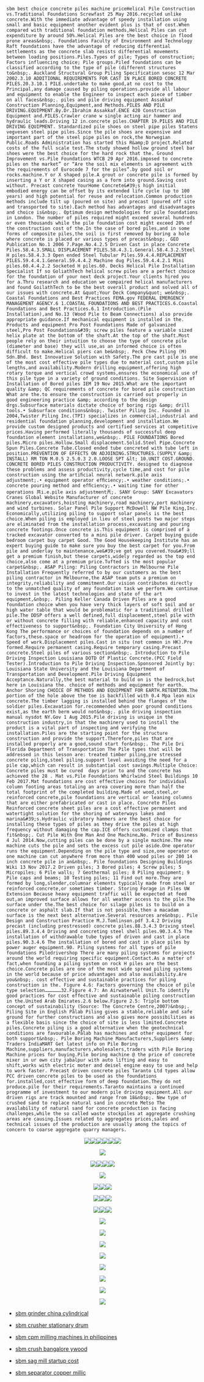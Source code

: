 
```
sbm best choice concrete piles machine priceHelical Pile Construction vs.Traditional Foundations Screwfast 25 May 2016.recycled unlike concrete.With the immediate advantage of speedy installation using small and basic equipment another evident plus is that of cost.When compared with traditional foundation methods,Helical Piles can cut expenditure by around 50%.Helical Piles are the best choice in flood prone areas&nbsp;. Foundations Faculty of Environment and Technology Raft foundations have the advantage of reducing differential settlements as the concrete slab resists differential movements between loading positions.Piles.Types of pile; Types of construction; Factors influencing choice; Pile groups.Piled foundations can be classified according to the type of pile (different structures to&nbsp;. Auckland Structural Group Piling Specification sesoc 12 Mar 2002.3.10 ADDITIONAL REQUIREMENTS FOR CAST IN PLACE BORED CONCRETE PILES.20.3.10.1 PILE.undertake to make good,at no cost to the Principal,any damage caused by piling operations.provide all labour and equipment to enable the Engineer to inspect each piece of timber on all faces&nbsp;. piles and pile driving equipment Assakkaf Construction Planning,Equipment,and Methods.PILES AND PILE DRIVING.EQUIPMENT.By.Dr.Ibrahim Assakkaf.ENCE 420 Construction Equipment and.PILES.Crawler crane w single acting air hammer and hydraulic leads.Driving 12 in.concrete piles.CHAPTER 19.PILES AND PILE DRIVING EQUIPMENT. Standardized pile shoes on steel pipe piles Statens vegvesen steel pipe piles.Since the pile shoes are expensive and important part of the steel pipe piles on rock,the Norwegian Public.Roads Administration has started this R&amp;D project.Related costs of the full scale test.The study showed hollow ground steel bar shoes were the best choice for the hard rock that the. Ground Improvement vs.Pile Foundations WTCB 29 Apr 2016.imposed to concrete piles on the market” or “Are the soil mix elements in agreement with the requirements of Eurocode 7 for the piles”.by good soil or rocks.machine.Y or X shaped pile.A grout or concrete pile is formed by inserting a Y or X shaped casing as a form into ground.Saving cost without. Precast concrete YourHome Concrete&#39;s high initial embodied energy can be offset by its extended life cycle (up to 100 years) and high potential for reuse and relocation.Common production methods include tilt up (poured on site) and precast (poured off site and transported to site).Each method has advantages and disadvantages and choice is&nbsp;. Optimum design methodologies for pile foundations in London. The number of piles required might exceed several hundreds or even thousands while the pile foundation cost might exceed 20% of the construction cost of the.In the case of bored piles,and in some forms of composite piles,the soil is first removed by boring a hole where concrete is placed or various types of precast&nbsp;. GEO Publication No.1 2006 7.Page.No.4.2.5 Driven Cast in place Concrete Piles.58.4.3.SMALL DISPLACEMENT PILES.58.4.3.1.General.58.4.3.2.Steel H piles.58.4.3.3 Open ended Steel Tubular Piles.59.4.4.REPLACEMENT PILES.59.4.4.1.General.59.4.4.2 Machine dug Piles.59.4.4.2.1 Mini piles.60.4.4.2.2 Socketed H piles.60. Decks Helical Pile Installation Specialist If so GoliathTech helical screw piles are a perfect choice for the foundation of your next deck project.Your clients hired you for a.Thru research and education we compaired helical manufacturers and found GoilathTech to be the best overall product and solved all of our issues with concrete.At &quot;Your Deck Company&quot; we&nbsp;. Coastal Foundations and Best Practices FEMA.gov FEDERAL EMERGENCY MANAGEMENT AGENCY.6 1.COASTAL FOUNDATIONS AND BEST PRACTICES.6.Coastal Foundations and Best Practices.6.1 Introduction.(Pile Installation),and No.13 (Wood Pile to Beam Connections) also provide appropriate guidance.If mechanical equipment is installed in the. Products and equipment Pro Post Foundations Made of galvanized steel,Pro Post Foundations&#39; screw piles feature a variable sized helix plate at the bottom of the shaft.At the top of the shaft.Most people rely on their intuition to choose the type of concrete pile (diameter and base) they will use,as an informed choice is often difficult to make.Helical piers can be&nbsp;. Peck Chew Piling (M) Sdn.Bhd. Best Innovative Solution with Safety.The pre cast pile is one of the most cost effective pile types due to material cost,custom pile lengths,and availability.Modern drilling equipment,offering high rotary torque and vertical crowd systems,ensures the economical use of this pile type in a variety of ground conditions. Site Supervision of Installation of Bored piles IEM 19 Nov 2015.What are the important quality &amp; QC requirements of concrete for bored pile construction What are the.to ensure the construction is carried out properly in good engineering practice &amp; according to the design drgs.Subsurface materials dictate choice of boring rigs &amp; drill tools.• Subsurface conditions&nbsp;. Twister Piling Inc. Founded in 2004,Twister Piling Inc.(TPI) specializes in commercial,industrial and residential foundation planning,development and installation.We provide custom designed products and certified services at competitive prices.Having performed literally thousands of successful deep foundation element installations,we&nbsp;. PILE FOUNDATIONS Bored piles.Micro piles.Hollow.Small displacement.Solid.Steel Pipe.Concrete Spun Piles.Concrete Tube.Closed ended tube concreted with tube left in position.PREVENTION OF EFFECTS ON ADJOINING.STRUCTURES.(SUPPLY &amp; INSTALL) RM TON M.0.5 2.5.0.3 2.0.LOOSE SPT &lt; 10.UNIT COST.GROUND. CONCRETE BORED PILES CONSTRUCTION PRODUCTIVITY. designed to diagnose these problems and assess productivity,cycle time,and cost for pile construction using the artiﬁcial neural network.pile axis adjustment;.• equipment operator efﬁciency;.• weather conditions;.• concrete pouring method and efﬁciency;.• waiting time for other operations 共i.e.pile axis adjustment兲;. SANY Group: SANY Excavators Cranes Global Website Manufacturer of concrete machinery,excavators,hoisting machinery,road machinery,port machinery and wind turbines. Solar Panel Pile Support McDowell NW Pile King,Inc. Economically,utilizing piling to support solar panels is the best choice.When piling is employed in lieu of steel posts two major steps are eliminated from the installation process,excavating and pouring concrete footings.Once concrete is.This equipment is comprised of a tracked excavator converted to a mini pile driver. Carpet buying guide bedroom carpet buy carpet Good. The Good Housekeeping Institute has an expert buying guide to make sure you buy the best carpet for you.From pile and underlay to maintenance,we&#39;ve got you covered.You&#39;ll get a premium finish,but these carpets,widely regarded as the top end choice,also come at a premium price.Tufted is the most popular carpet&nbsp;. ASAP Piling: Piling Contractors in Melbourne Pile Installation Frequently referred to by our customers as the best piling contractor in Melbourne,the ASAP team puts a premium on integrity,reliability and commitment.Our vision contributes directly to the unmatched quality of any foundation task we perform.We continue to invest in the latest technologies and state of the art equipment,&nbsp;. Piling Keller Canada Driven Piles are a good foundation choice when you have very thick layers of soft soil and or high water table that would be problematic for a traditional drilled pile.The DDSP offers a well defined,full displacement,steel pile with or without concrete filling with reliable,enhanced capacity and cost effectiveness to support&nbsp;. Foundation City University of Hong Kong The performance or choices of foundation depends on a number of factors,these.space or headroom for the operation of equipment).• Speed of work.Displacement piles.Cast in situ (not common in HK).Pre formed.Require permanent casing.Require temporary casing.Precast concrete.Steel piles of various section&nbsp;. Introduction to Pile Driving Inspection Louisiana DOTD Of Plastic Concrete.(PCC Field Tester).Introduction to Pile Driving Inspection.Sponsored Jointly by: Louisiana State University and the Louisiana Department of Transportation and Development.Pile Driving Equipment Acceptance.Naturally,the best material to build on is the bedrock,but here in Louisiana the. choice of methods and equipment for earth. Anchor Shoring CHOICE OF METHODS AND EQUIPMENT FOR EARTH.RETENTION.The portion of the hole above the toe is backfilled with 0.4 Mpa lean mix concrete.The timber lagging is installed behind the flanges of the soldier piles.Excavation for.recommended when poor ground conditions exist,as the earth berm would not&nbsp;. pile driving inspection manual nysdot NY.Gov 1 Aug 2015.Pile driving is unique in the construction industry,in that the machinery used to install the product is a vital part of inspecting and verifying the installation.Piles are the starting point for the structure construction and provide the support.Therefore,piles that are installed properly are a good,sound start for&nbsp;. The Pile Dri Florida Department of Transportation The Pile types that will be addressed in this lesson are: treated timber piling,pre stressed concrete piling,steel piling.support level avoiding the need for a pile cap,which can result in substantial cost savings.Multiple Choice: Concrete piles must be cured  days prior to and the concrete has achieved the 28 . Mat vs.Pile Foundations Whirlwind Steel Buildings 10 Feb 2017.Mat foundations are cost effective choices for individual column footing areas totaling an area covering more than half the total footprint of the completed building.Made of wood,steel,or reinforced concrete,pile foundations are vertical or leaning columns that are either prefabricated or cast in place. Concrete Piles Reinforced concrete sheet piles are a cost effective permanent and watertight solution for the shoring of waterways lakes and marina&#39;s.Hydraulic vibratory hammers are the best choice for installing these types of piles as they drive the piles at high frequency without damaging the cap.ICE offers customized clamps that fit&nbsp;. Cut Pile With One Man And One Machine…No. Price of Business 4 Jul 2014.Now,cutting piles can be done by a single machine.The new machine cuts the pile and sets the excess cut pile aside.One operator runs the equipment.Depending on the pile type and size,one operator on one machine can cut anywhere from more than 400 wood piles or 200 14 inch concrete pile in an&nbsp;. Pile foundations Designing Buildings Wiki 13 Nov 2017.2 Driven piles; 3 Bored piles; 4 Screw piles; 5 Micropiles; 6 Pile walls; 7 Geothermal piles; 8 Piling equipment; 9 Pile caps and beams; 10 Testing piles; 11 Find out more.They are formed by long,slender,columnar elements typically made from steel or reinforced concrete,or sometimes timber. Storing Forage in Piles UW Extension Because heavy equipment traffic will be expected at feed out,an improved surface allows for all weather access to the pile.The surface under the.The best choice for silage piles is to build on a concrete or asphalt slab.If that is not possible,then a macadam surface is the next best alternative.Several resources are&nbsp;. Pile Design and Construction Practice M.J.Tomlinson.pdf 3.4.2 Driving precast (including prestressed) concrete piles.88.3.4.3 Driving steel piles.89.3.4.4 Driving and concreting steel shell piles.90.3.4.5 The installation of withdrawable tube types of driven and cast in place piles.90.3.4.6 The installation of bored and cast in place piles by power auger equipment.90. Piling systems for all types of pile foundations Piledrivershop There are many piling systems for projects around the world requiring specific equipment.Contact.As a matter of fact,when founding a piling system on rock H piles are the best choice.Concrete piles are one of the most wide spread piling systems in the world because of price advantages and also availability.Are you&nbsp;. cost effective and sustainable practices for piling construction in the. Figure 4.6: Factors governing the choice of pile type selection………………32.Figure 4.7: An Airwaterwell Unit.To identify good practices for cost effective and sustainable piling construction in the.United Arab Emirates.2.6 below.Figure 2.5: Triple bottom concept of sustainability (Source: The Concrete Centre,2007)&nbsp;. Piling Site in English Pålab Piling gives a stable,reliable and safe ground for further constructions and also gives more possibilities as a flexible basis since the choice of site is less limited.Concrete piles.Concrete piling is a good alternative when the geotechnical conditions are favourable.Pålab has machines and other equipment for both support&nbsp;. Pile Boring Machine Manufacturers,Suppliers &amp; Traders IndiaMART Get latest info on Pile Boring Machine,suppliers,manufacturers,wholesalers,traders with Pile Boring Machine prices for buying.Pile boring machine @ the price of concrete mixer in ur own city jabalpur with auto lifting and easy to shift,works with electric moter and deisel engine easy to use and help to work faster. Precast driven concrete piles Taranto Ltd types allow PCC driven concrete piles to be used as the foundations for.installed,cost effective form of deep foundation.They do not produce.pile for their requirements.Taranto maintains a continued programme of investment to our modern pile driving equipment.All our driven rigs are track mounted and range from 18&nbsp;. New type of crushed sand to replace natural sand in concrete Metso The availability of natural sand for concrete production is facing challenges,while the so called waste stockpiles at aggregate crushing areas are causing.Issues related to aggregates prices,sales and technical issues of the production are usually among the topics of concern to coarse aggregate quarry managers. 
```

<div align="center">
  
<a rel="nofollow" href="https://m.shibang-china.com?f=github&k=sbm+best+choice+concrete+piles+machine+price"><img src="https://static.shibang-china.com/en/l.png"></a><img src="https://static.shibang-china.com/en/hw.png"><a rel="nofollow" href="https://m.shibang-china.com/product/?f=github&k=sbm+best+choice+concrete+piles+machine+price"><img src="https://static.shibang-china.com/en/p.png"></a><a rel="nofollow" href="https://m.shibang-china.com/cases/?f=github&k=sbm+best+choice+concrete+piles+machine+price"><img src="https://static.shibang-china.com/en/c.png"></a><a rel="nofollow" href="https://m.shibang-china.com/news/?f=github&k=sbm+best+choice+concrete+piles+machine+price"><img src="https://static.shibang-china.com/en/n.png"></a><a rel="nofollow" href="https://m.shibang-china.com?f=github&k=sbm+best+choice+concrete+piles+machine+price"><img src="https://static.shibang-china.com/en/m.png"></a>

<a rel="nofollow" href="https://m.shibang-china.com/product/?f=github&k=sbm+best+choice+concrete+piles+machine+price"><img src="https://static.shibang-china.com/en/b.jpg"></a>
  
<a rel="nofollow" href="https://m.shibang-china.com/solution-aggregate.html?f=github&k=sbm+best+choice+concrete+piles+machine+price"><img src="https://static.shibang-china.com/en/a.jpg"></a><a rel="nofollow" href="https://m.shibang-china.com/solution-mine.html?f=github&k=sbm+best+choice+concrete+piles+machine+price"><img src="https://static.shibang-china.com/en/m.jpg"></a><a rel="nofollow" href="https://m.shibang-china.com/solution-mill.html?f=github&k=sbm+best+choice+concrete+piles+machine+price"><img src="https://static.shibang-china.com/en/g.jpg"></a><a rel="nofollow" href="https://m.shibang-china.com/solution-epc.html?f=github&k=sbm+best+choice+concrete+piles+machine+price"><img src="https://static.shibang-china.com/en/e.jpg"></a>

<a rel="nofollow" href="https://m.shibang-china.com/product/?f=github&k=sbm+best+choice+concrete+piles+machine+price"><img src="https://static.shibang-china.com/en/a-p.png"></a>

<a rel="nofollow" href="https://m.shibang-china.com/product/crusher/c6x.html?f=github&k=sbm+best+choice+concrete+piles+machine+price"><img src="https://static.shibang-china.com/en/j.jpg"></a><a rel="nofollow" href="https://m.shibang-china.com/product/crusher/ci5x.html?f=github&k=sbm+best+choice+concrete+piles+machine+price"><img src="https://static.shibang-china.com/en/i.jpg"></a><a rel="nofollow" href="https://m.shibang-china.com/product/crusher/hst.html?f=github&k=sbm+best+choice+concrete+piles+machine+price"><img src="https://static.shibang-china.com/en/c.jpg"></a>

<a rel="nofollow" href="https://m.shibang-china.com/product/mill/mtw.html?f=github&k=sbm+best+choice+concrete+piles+machine+price"><img src="https://static.shibang-china.com/en/mtw.jpg"></a><a rel="nofollow" href="https://m.shibang-china.com/product/mill/scm.html?f=github&k=sbm+best+choice+concrete+piles+machine+price"><img src="https://static.shibang-china.com/en/scm.jpg"></a><a rel="nofollow" href="https://m.shibang-china.com/product/mill/lm.html?f=github&k=sbm+best+choice+concrete+piles+machine+price"><img src="https://static.shibang-china.com/en/lm.jpg"></a>

<a rel="nofollow" href="https://m.shibang-china.com/product/sand/vsi6x.html?f=github&k=sbm+best+choice+concrete+piles+machine+price"><img src="https://static.shibang-china.com/en/6x.jpg"></a><a rel="nofollow" href="https://m.shibang-china.com/product/sand/vu.html?f=github&k=sbm+best+choice+concrete+piles+machine+price"><img src="https://static.shibang-china.com/en/vu.jpg"></a><a rel="nofollow" href="https://m.shibang-china.com/product/mobile/klun.html?f=github&k=sbm+best+choice+concrete+piles+machine+price"><img src="https://static.shibang-china.com/en/k.jpg"></a>

<a rel="nofollow" href="https://m.shibang-china.com/cases/?f=github&k=sbm+best+choice+concrete+piles+machine+price"><img src="https://static.shibang-china.com/en/case.png"></a>

<a rel="nofollow" href="https://m.shibang-china.com/cases/aggregate/202.html?f=github&k=sbm+best+choice+concrete+piles+machine+price"><img src="https://static.shibang-china.com/en/c-1.jpg"></a>

<a rel="nofollow" href="https://m.shibang-china.com/cases/aggregate/203.html?f=github&k=sbm+best+choice+concrete+piles+machine+price"><img src="https://static.shibang-china.com/en/c-2.jpg"></a>

<a rel="nofollow" href="https://m.shibang-china.com/cases/mill/123.html?f=github&k=sbm+best+choice+concrete+piles+machine+price"><img src="https://static.shibang-china.com/en/c-3.jpg"></a>

<a rel="nofollow" href="https://m.shibang-china.com/contact_us.html?f=github&k=sbm+best+choice+concrete+piles+machine+price"><img src="https://static.shibang-china.com/en/contact.png"></a>

<a rel="nofollow" href="https://swt.shibang-china.com/?f=github&k=sbm+best+choice+concrete+piles+machine+price"><img src="https://static.shibang-china.com/en/chat.png"></a>

<a rel="nofollow" href="https://whatsapp.shibangsoft.com/WhatsApp.php?f=github&k=sbm+best+choice+concrete+piles+machine+price"><img src="https://static.shibang-china.com/en/whatsapp.png"></a>

<a rel="nofollow" href="https://m.shibang-china.com/?f=github&k=sbm+best+choice+concrete+piles+machine+price"><img src="https://static.shibang-china.com/en/website.png"></a>

</div>


* [sbm grinder china cylindrical](sbm%20grinder%20china%20cylindrical.md)

* [sbm crusher stationary drum](sbm%20crusher%20stationary%20drum.md)

* [sbm cpm milling machines in philippines](sbm%20cpm%20milling%20machines%20in%20philippines.md)

* [sbm crush bangalore ywood](sbm%20crush%20bangalore%20ywood.md)

* [sbm sag mill startup cost](sbm%20sag%20mill%20startup%20cost.md)

* [sbm separator copper millic](sbm%20separator%20copper%20millic.md)